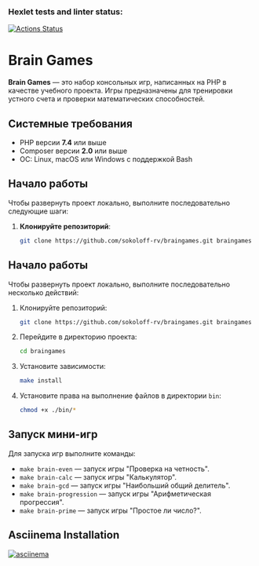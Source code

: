### Hexlet tests and linter status:
[![Actions Status](https://github.com/denisparamon/php-project-45/actions/workflows/hexlet-check.yml/badge.svg)](https://github.com/denisparamon/php-project-45/actions)

# Brain Games

**Brain Games** — это набор консольных игр, написанных на PHP в качестве учебного проекта. Игры предназначены для тренировки устного счета и проверки математических способностей.

## Системные требования

- PHP версии **7.4** или выше
- Composer версии **2.0** или выше
- ОС: Linux, macOS или Windows с поддержкой Bash


## Начало работы

Чтобы развернуть проект локально, выполните последовательно следующие шаги:

1. **Клонируйте репозиторий**:
   ```bash
   git clone https://github.com/sokoloff-rv/braingames.git braingames


## Начало работы

Чтобы развернуть проект локально, выполните последовательно несколько действий:

1. Клонируйте репозиторий:
    
    ```bash
    git clone https://github.com/sokoloff-rv/braingames.git braingames
    ```
    
2. Перейдите в директорию проекта:
    
    ```bash
    cd braingames
    ```
    
3. Установите зависимости:
    
    ```bash
    make install
    ```
    
4. Установите права на выполнение файлов в директории `bin`:
    
    ```bash
    chmod +x ./bin/*
    ```
    

## Запуск мини-игр

Для запуска игр выполните команды:

- `make brain-even` — запуск игры "Проверка на четность".
- `make brain-calc` — запуск игры "Калькулятор".
- `make brain-gcd` — запуск игры "Наибольший общий делитель".
- `make brain-progression` — запуск игры "Арифметическая прогрессия".
- `make brain-prime` — запуск игры "Простое ли число?".

## Asciinema Installation

[![asciinema](https://asciinema.org/a/lONFlpq8zBZFp9G9WRv7q4CvG.svg)](https://asciinema.org/a/lONFlpq8zBZFp9G9WRv7q4CvG)
